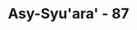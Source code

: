 ---
title: "Asy-Syu'ara' - 87"
no: 87
arabic_no: ٨٧
ayah: وَلَا تُخْزِنِيْ يَوْمَ يُبْعَثُوْنَۙ
translation: "dan janganlah Engkau hinakan aku pada hari mereka dibangkitkan,"
tafsir: "Selanjutnya Ibrahim bermunajat kepada Allah agar ia tidak mengalami penghinaan di hari Kiamat kelak. Ini memberi kesan betapa rendah hatinya seorang nabi, sekalipun ia telah memperoleh derajat yang begitu tinggi di sisi Allah, namun ia masih bermohon agar tidak dihinakan pada hari Kiamat. Ibrahim mengadu kepada Tuhan seraya berkata, \"Wahai Tuhan, bukankah engkau telah menjanjikan bahwa aku tidak akan dihinakan di hari Kiamat. Manakah penghinaan yang lebih berat lagi rasanya bagiku daripada penghinaan bertemu dengan bapakku dalam keadaan begini?\" Allah merespon doanya dengan berfirman, \"Hai Ibrahim, sesungguhnya aku haramkan surga bagi orang-orang kafir.\""
---